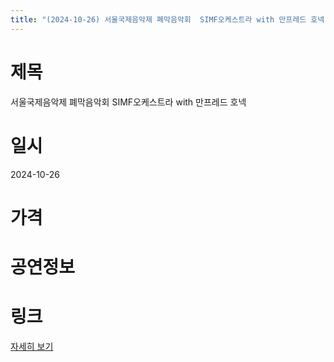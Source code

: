 ```yaml
---
title: "(2024-10-26) 서울국제음악제 폐막음악회  SIMF오케스트라 with 만프레드 호넥"
---
```


# 제목
서울국제음악제 폐막음악회  SIMF오케스트라 with 만프레드 호넥

# 일시
2024-10-26

# 가격


# 공연정보


# 링크
[자세히 보기](https://www.sac.or.kr/site/main/show/show_view?SN=60762, "https://www.sac.or.kr/site/main/show/show_view?SN=60762")
